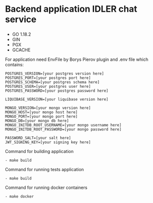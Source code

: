 # Backend application IDLER chat service

###
- GO 1.18.2
- GIN
- PGX
- GCACHE

For application need EnvFile by Borys Pierov plugin and .env file which contains:
```dotenv
POSTGRES_VERSION=[your postgres version here]
POSTGRES_PORT=[your postgres port here]
POSTGRES_SCHEMA=[your postgres schema here]
POSTGRES_USER=[your postgres user here]
POSTGRES_PASSWORD=[your postgres password here]

LIQUIBASE_VERSION=[your liquibase version here]

MONGO_VERSION=[your mongo version here]
MONGO_HOST=[your mongo host here]
MONGO_PORT=[your mongo port here]
MONGO_DB=[your mongo db here]
MONGO_INITDB_ROOT_USERNAME=[your mongo username here]
MONGO_INITDB_ROOT_PASSWORD=[your mongo password here]

PASSWORD_SALT=[your salt here]
JWT_SIGNING_KEY=[your signing key here]
```

Command for building application
```dotenv
- make build
```
Command for running tests application
```dotenv
- make build
```

Command for running docker containers
```dotenv
- make docker
```